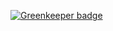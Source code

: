 
[![Greenkeeper badge](https://badges.greenkeeper.io/PeterNgTr/codeceptjs-tips.svg)](https://greenkeeper.io/)
